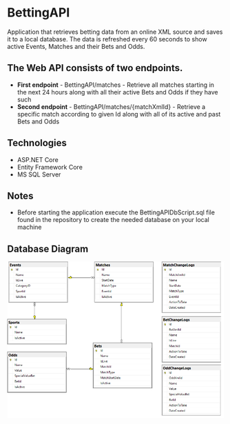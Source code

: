# BettingAPI
Application that retrieves betting data from an online XML source and saves it to a local database. The data is refreshed every 60 seconds to show active Events, Matches and their Bets and Odds.
## The Web API consists of two endpoints.
* **First endpoint** - BettingAPI/matches - Retrieve all matches starting in the next 24 hours along with all their active Bets and Odds if they have such
* **Second endpoint** - BettingAPI/matches/{matchXmlId} - Retrieve a specific match according to given Id along with all of its active and past Bets and Odds
 
## Technologies
* ASP.NET Core
* Entity Framework Core
* MS SQL Server

## Notes
* Before starting the application execute the BettingAPIDbScript.sql file found in the repository to create the needed database on your local machine

## Database Diagram
![Alt text](https://github.com/AngelYankov/BettingAPI/blob/main/DbDiagram.PNG)
